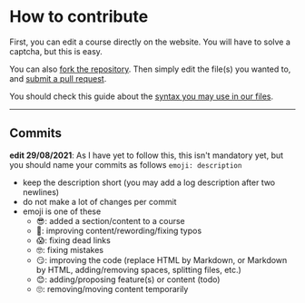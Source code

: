 # How to contribute

First, you can edit a course directly on the website. You will have to solve a captcha, but this is easy.

You can also [fork the repository](https://docs.github.com/en/get-started/quickstart/fork-a-repo#forking-a-repository). Then simply edit the file(s) you wanted to, and [submit a pull request](https://docs.github.com/en/github/collaborating-with-pull-requests/proposing-changes-to-your-work-with-pull-requests/creating-a-pull-request-from-a-fork).

You should check this guide about the [syntax you may use in our files](https://memorize.be/syntax).

---

## Commits

**edit 29/08/2021**: As I have yet to follow this, this isn't mandatory yet, but you should name your commits as follows
`emoji: description`

* keep the description short (you may add a log description after two newlines)
* do not make a lot of changes per commit
* emoji is one of these
  * 😎: added a section/content to a course
  * 🧐: improving content/rewording/fixing typos
  * 😱: fixing dead links
  * 🤓: fixing mistakes
  * 😏: improving the code (replace HTML by Markdown, or Markdown by HTML, adding/removing spaces, splitting files, etc.)
  * 😊: adding/proposing feature(s) or content (todo)
  * 🙄: removing/moving content temporarily